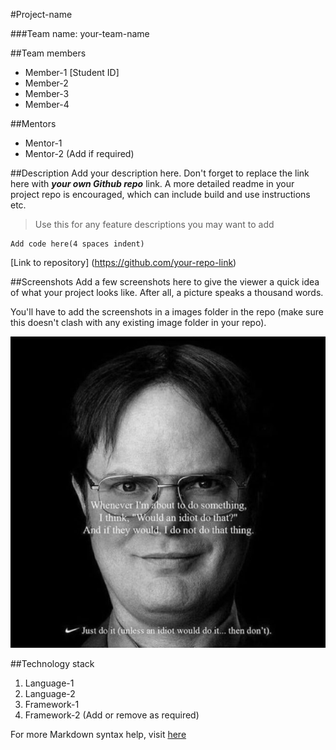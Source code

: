 #Project-name

###Team name: your-team-name

##Team members
* Member-1 [Student ID]
* Member-2
* Member-3
* Member-4

##Mentors
* Mentor-1
* Mentor-2 (Add if required)

##Description
Add your description here. Don't forget to replace the link here with **_your own Github repo_** link. A more detailed readme in your project repo is encouraged, which can include build and use instructions etc.

>Use this for any feature descriptions you may want to add

    Add code here(4 spaces indent)

[Link to repository]
(https://github.com/your-repo-link)

##Screenshots
Add a few screenshots here to give the viewer a quick idea of what your project looks like. After all, a picture speaks a thousand words.

You'll have to add the screenshots in a images folder in the repo (make sure this doesn't clash with any existing image folder in your repo).

![Screenshot alt text](/screenshots/ss1.jpg "Here is a screenshot!")

##Technology stack
1. Language-1
2. Language-2
3. Framework-1
4. Framework-2 (Add or remove as required)

For more Markdown syntax help, visit [here](https://www.markdownguide.org/basic-syntax/)